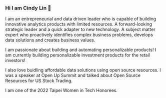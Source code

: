 ### Hi I am Cindy Lin 👋

I am an entrepreneurial and data driven leader who is capable of building innovative analytics products with limited resources. A forward-looking strategic leader and a quick adapter to new technology. A subject matter expert who proactively identifies complex business problems, develops data solutions and creates business values. 

I am passionate about building and automating personalizable products! I am currently building personalizable investment products for the retail investors!

I also love buidling affordable data solutions using open source resources.  I was a speaker at Open Up Summit and talked about Open Source Resources for US Stock Trading.

I am one of the 2022 Taipei Women in Tech Honorees.  

<!--
**lcindy/lcindy** is a ✨ _special_ ✨ repository because its `README.md` (this file) appears on your GitHub profile.

Here are some ideas to get you started:

- 🔭 I’m currently working on ...
- 🌱 I’m currently learning ...
- 👯 I’m looking to collaborate on ...
- 🤔 I’m looking for help with ...
- 💬 Ask me about ...
- 📫 How to reach me: ...
- 😄 Pronouns: ...
- ⚡ Fun fact: ...
-->

